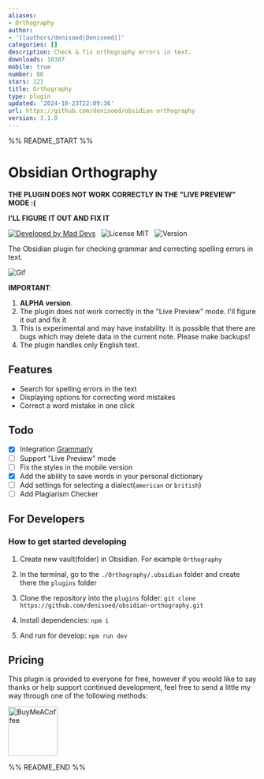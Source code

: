 ```yaml
---
aliases:
- Orthography
author:
- '[[authors/denisoed|Denisoed]]'
categories: []
description: Check & fix orthography errors in text.
downloads: 10387
mobile: true
number: 86
stars: 121
title: Orthography
type: plugin
updated: '2024-10-23T22:09:36'
url: https://github.com/denisoed/obsidian-orthography
version: 3.1.0
---
```


%% README_START %%

# Obsidian Orthography

**THE PLUGIN DOES NOT WORK CORRECTLY IN THE "LIVE PREVIEW" MODE :(**

**I'LL FIGURE IT OUT AND FIX IT**

[![Developed by Mad Devs](https://maddevs.io/badge-dark.svg)](https://maddevs.io/)
&nbsp;
![License MIT](https://img.shields.io/github/license/denisoed/obsidian-orthography)
&nbsp;
![Version](https://img.shields.io/github/manifest-json/v/denisoed/obsidian-orthography)
&nbsp;

The Obsidian plugin for checking grammar and correcting spelling errors in text.

![Gif](https://raw.githubusercontent.com/denisoed/obsidian-orthography/HEAD/preview.gif)

**IMPORTANT**:

1. **ALPHA version**.
2. The plugin does not work correctly in the "Live Preview" mode. I'll figure it out and fix it
3. This is experimental and may have instability. It is possible that there are bugs which may delete data in the current note. Please make backups!
4. The plugin handles only English text.

## Features

- Search for spelling errors in the text
- Displaying options for correcting word mistakes
- Correct a word mistake in one click

## Todo

- [x] Integration [Grammarly](https://www.grammarly.com)
- [ ] Support "Live Preview" mode
- [ ] Fix the styles in the mobile version
- [x] Add the ability to save words in your personal dictionary
- [ ] Add settings for selecting a dialect(`american` or `british`)
- [ ] Add Plagiarism Checker

## For Developers

### How to get started developing

1. Create new vault(folder) in Obsidian. For example `Orthography`

2. In the terminal, go to the `./Orthography/.obsidian` folder and create there the `plugins` folder

3. Clone the repository into the `plugins` folder: `git clone https://github.com/denisoed/obsidian-orthography.git`

4. Install dependencies: `npm i`

5. And run for develop: `npm run dev`

## Pricing

This plugin is provided to everyone for free, however if you would like to
say thanks or help support continued development, feel free to send a little
my way through one of the following methods:

[<img src="https://cdn.buymeacoffee.com/buttons/v2/default-yellow.png" alt="BuyMeACoffee" width="100">](https://www.buymeacoffee.com/denisoed)


%% README_END %%